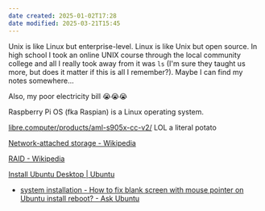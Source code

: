 ```yaml
---
date created: 2025-01-02T17:28
date modified: 2025-03-21T15:45
---
```


Unix is like Linux but enterprise-level. Linux is like Unix but open source. In high school I took an online UNIX course through the local community college and all I really took away from it was `ls` (I'm sure they taught us more, but does it matter if this is all I remember?). Maybe I can find my notes somewhere...

Also, my poor electricity bill 😭😭😭

Raspberry Pi OS (fka Raspian) is a Linux operating system. 

[libre.computer/products/aml-s905x-cc-v2/](https://www.libre.computer/products/aml-s905x-cc-v2/) LOL a literal potato

[Network-attached storage - Wikipedia](https://en.wikipedia.org/wiki/Network-attached_storage) 

[RAID - Wikipedia](https://en.wikipedia.org/wiki/RAID) 

[Install Ubuntu Desktop | Ubuntu](https://ubuntu.com/tutorials/install-ubuntu-desktop)
- [system installation - How to fix blank screen with mouse pointer on Ubuntu install reboot? - Ask Ubuntu](https://askubuntu.com/questions/554399/how-to-fix-blank-screen-with-mouse-pointer-on-ubuntu-install-reboot) 